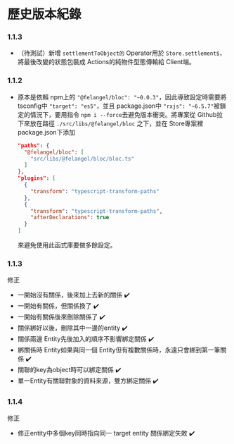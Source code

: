 # 歷史版本紀錄

### 1.1.3

* （待測試）新增 `settlementToObject的` Operator用於 `Store.settlement$`，將最後改變的狀態包裝成 Actions的純物件型態傳輸給 Client端。

### 1.1.2

* 原本是依賴 npm上的 `"@felangel/bloc": "~0.0.3"`，因此導致設定時需要將 tsconfig中 `"target": "es5"`，並且 package.json中 `"rxjs": "~6.5.7"`被鎖定的情況下，要用指令 `npm i --force`去避免版本衝突。將專案從 Github拉下來放在路徑 `./src/libs/@felangel/bloc` 之下，並在 Store專案裡 package.json下添加

    ```json
    "paths": {
      "@felangel/bloc": [
        "src/libs/@felangel/bloc/bloc.ts"
      ]
    },
    "plugins": [
      {
        "transform": "typescript-transform-paths"
      },
      {
        "transform": "typescript-transform-paths",
        "afterDeclarations": true
      }
    ]
    ```

    來避免使用此函式庫要做多餘設定。

### 1.1.3

修正 
* 一開始沒有關係，後來加上去新的關係 ✔️
* 一開始有關係，但關係換了 ✔️
* 一開始有關係後來刪除關係了 ✔️
* 關係綁好以後，刪除其中一邊的entity ✔️
* 關係兩邊 Entity先後加入的順序不影響綁定關係 ✔️
* 綁關係時 Entity如果與同一個 Entity但有複數關係時，永遠只會綁到第一筆關係 ✔️
* 關聯的key為object時可以綁定關係 ✔️
* 單一Entity有關聯對象的資料來源，雙方綁定關係 ✔️

### 1.1.4
修正 
* 修正entity中多個key同時指向同一 target entity 關係綁定失敗 ✔️